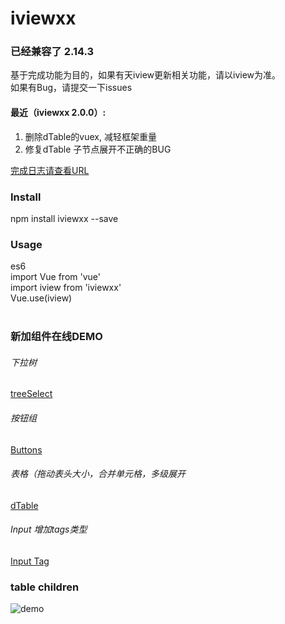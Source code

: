 # iviewxx
### 已经兼容了 2.14.3

基于完成功能为目的，如果有天iview更新相关功能，请以iview为准。 <br />
如果有Bug，请提交一下issues <br />

#### 最近（iviewxx 2.0.0）:
1. 删除dTable的vuex, 减轻框架重量
2. 修复dTable 子节点展开不正确的BUG

[完成日志请查看URL](https://github.com/dean5277/iviewxx/blob/master/changeLog.md)

### Install
npm install iviewxx --save<br />

### Usage
es6<br />
import Vue from 'vue'<br />
import iview from 'iviewxx'<br />
Vue.use(iview)<br /><br />


### 新加组件在线DEMO

###### 下拉树
[treeSelect](https://iviewxx.deancheng.com/#/treeSelect)

###### 按钮组
[Buttons](https://iviewxx.deancheng.com/#/buttons)

###### 表格（拖动表头大小，合并单元格，多级展开
[dTable](https://iviewxx.deancheng.com/#/dTable)

###### Input 增加tags类型
[Input Tag](https://iviewxx.deancheng.com/#/input)



### table children
![demo](http://7xjfvt.com1.z0.glb.clouddn.com/123.png?123)
<br /><br />














